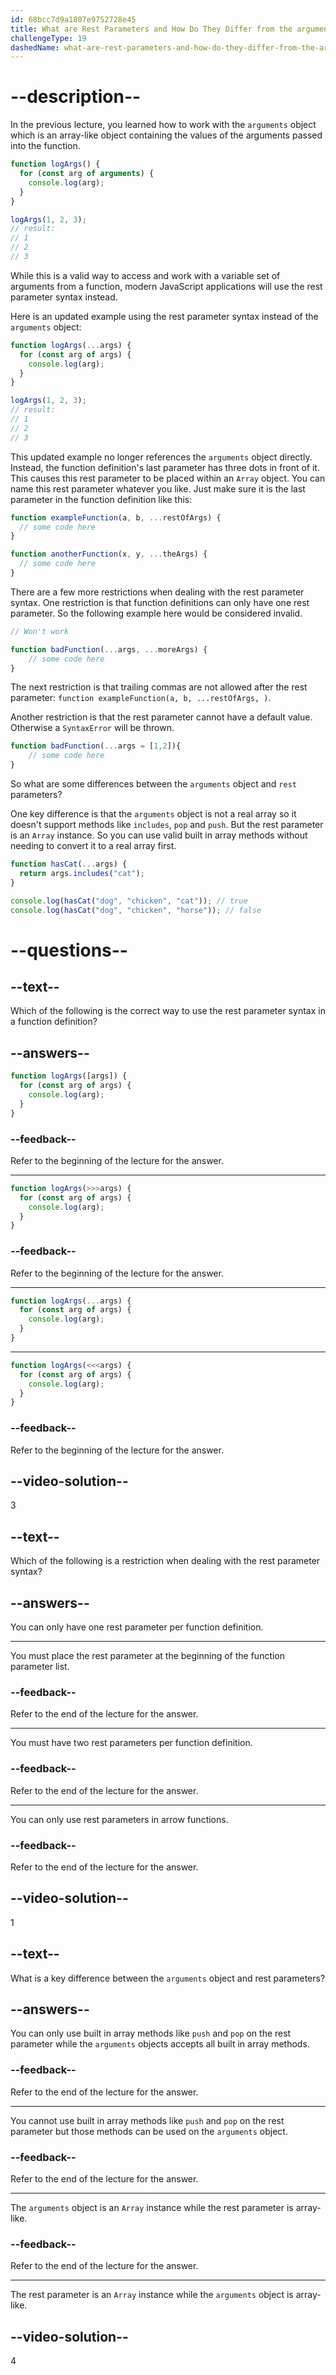 ```yaml
---
id: 68bcc7d9a1807e9752728e45
title: What are Rest Parameters and How Do They Differ from the arguments Object?
challengeType: 19
dashedName: what-are-rest-parameters-and-how-do-they-differ-from-the-arguments-object
---
```


# --description--

In the previous lecture, you learned how to work with the `arguments` object which is an array-like object containing the values of the arguments passed into the function.

```js
function logArgs() {
  for (const arg of arguments) {
    console.log(arg);
  }
}

logArgs(1, 2, 3);
// result:
// 1
// 2
// 3
```

While this is a valid way to access and work with a variable set of arguments from a function, modern JavaScript applications will use the rest parameter syntax instead.

Here is an updated example using the rest parameter syntax instead of the `arguments` object:

```js
function logArgs(...args) {
  for (const arg of args) {
    console.log(arg);
  }
}

logArgs(1, 2, 3);
// result:
// 1
// 2
// 3
```

This updated example no longer references the `arguments` object directly. Instead, the function definition's last parameter has three dots in front of it. This causes this rest parameter to be placed within an `Array` object. You can name this rest parameter whatever you like. Just make sure it is the last parameter in the function definition like this:

```js
function exampleFunction(a, b, ...restOfArgs) {
  // some code here
}

function anotherFunction(x, y, ...theArgs) {
  // some code here
}
```

There are a few more restrictions when dealing with the rest parameter syntax. One restriction is that function definitions can only have one rest parameter. So the following example here would be considered invalid.

```js
// Won't work

function badFunction(...args, ...moreArgs) {
    // some code here
}
```

The next restriction is that trailing commas are not allowed after the rest parameter: `function exampleFunction(a, b, ...restOfArgs, )`.

Another restriction is that the rest parameter cannot have a default value. Otherwise a `SyntaxError` will be thrown.

```js
function badFunction(...args = [1,2]){
    // some code here
}
```

So what are some differences between the `arguments` object and `rest` parameters?

One key difference is that the `arguments` object is not a real array so it doesn't support methods like `includes`, `pop` and `push`. But the rest parameter is an `Array` instance. So you can use valid built in array methods without needing to convert it to a real array first.

```js
function hasCat(...args) {
  return args.includes("cat");
}

console.log(hasCat("dog", "chicken", "cat")); // true
console.log(hasCat("dog", "chicken", "horse")); // false
```

# --questions--

## --text--

Which of the following is the correct way to use the rest parameter syntax in a function definition?

## --answers--

```js
function logArgs([args]) {
  for (const arg of args) {
    console.log(arg);
  }
}
```

### --feedback--

Refer to the beginning of the lecture for the answer.

---

```js
function logArgs(>>>args) {
  for (const arg of args) {
    console.log(arg);
  }
}
```

### --feedback--

Refer to the beginning of the lecture for the answer.

---

```js
function logArgs(...args) {
  for (const arg of args) {
    console.log(arg);
  }
}
```

---

```js
function logArgs(<<<args) {
  for (const arg of args) {
    console.log(arg);
  }
}
```

### --feedback--

Refer to the beginning of the lecture for the answer.

## --video-solution--

3

## --text--

Which of the following is a restriction when dealing with the rest parameter syntax?

## --answers--

You can only have one rest parameter per function definition.

---

You must place the rest parameter at the beginning of the function parameter list.

### --feedback--

Refer to the end of the lecture for the answer.

---

You must have two rest parameters per function definition.

### --feedback--

Refer to the end of the lecture for the answer.

---

You can only use rest parameters in arrow functions.

### --feedback--

Refer to the end of the lecture for the answer.

## --video-solution--

1

## --text--

What is a key difference between the `arguments` object and rest parameters?

## --answers--

You can only use built in array methods like `push` and `pop` on the rest parameter while the `arguments` objects accepts all built in array methods.

### --feedback--

Refer to the end of the lecture for the answer.

---

You cannot use built in array methods like `push` and `pop` on the rest parameter but those methods can be used on the `arguments` object.

### --feedback--

Refer to the end of the lecture for the answer.

---

The `arguments` object is an `Array` instance while the rest parameter is array-like.

### --feedback--

Refer to the end of the lecture for the answer.

---

The rest parameter is an `Array` instance while the `arguments` object is array-like.

## --video-solution--

4
